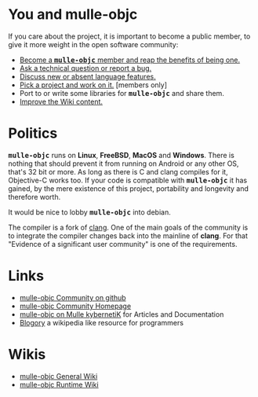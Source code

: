 # You and mulle-objc

If you care about the project, it is important to become a public member,
to give it more weight in the open software community:
<p>
<ul>
    <li><a href="https://github.com/mulle-objc/mulle-objc.github.io/issues/1">Become a <b><tt>mulle-objc</tt></b> member and reap the benefits of being one.</a>
    <li><a href="https://github.com/mulle-objc/mulle-objc-developer/issues">Ask a technical question or report a bug.</a>
    <li><a href="https://github.com/Codeon-GmbH/mulle-clang">Discuss new or absent language features.</a>
    <li><a href="https://github.com/orgs/mulle-objc/projects">Pick a project and work on it.</a> [members only]
    <li>Port to or write some libraries for <b><tt>mulle-objc</tt></b> and share them.
    <li><a href="https://github.com/mulle-objc/mulle-objc-developer/wiki">Improve the Wiki content.</a>
</ul>
      
# Politics

<b><tt>mulle-objc</tt></b> runs on <b>Linux</b>, <b>FreeBSD</b>,
<b>MacOS</b> and <b>Windows</b>. There is nothing that should prevent it
from running on Android or any other OS, that's 32 bit or more.
As long as there is C and clang compiles for it,
Objective-C works too. If your code is compatible with
<b><tt>mulle-objc</tt></b> it has gained, by the mere existence of this
project, portability and longevity and therefore worth.

<p>
It would be nice to lobby <b><tt>mulle-objc</tt></b> into debian.

<p>The compiler is a fork of <a href="//clang.llvm.org/">clang</a>. One
of the main goals of the community is to integrate the compiler
changes back into the mainline of <b>clang</b>.
For that "Evidence of a significant user community" is one of the
requirements.
<p>


# Links
* [mulle-objc Community on github](//github.com/mulle-objc)
* [mulle-objc Community Homepage](//mulle-objc.github.io)
* [mulle-objc on Mulle kybernetiK](//mulle-kybernetik.com/mulle-objc) for Articles and Documentation
* [Blogory](http://blogory.org/mulle-objc) a wikipedia like resource for programmers

# Wikis

* [mulle-objc General Wiki](//github.com/mulle-objc/mulle-objc-developer/wiki)
* [mulle-objc Runtime Wiki](//github.com/mulle-objc/mulle-objc-runtime/wiki)

